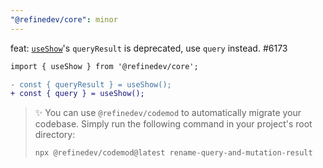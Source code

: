 ```yaml
---
"@refinedev/core": minor
---
```


feat: [`useShow`](https://refine.dev/docs/data/hooks/use-show/)'s `queryResult` is deprecated, use `query` instead. #6173

```diff
import { useShow } from '@refinedev/core';

- const { queryResult } = useShow();
+ const { query } = useShow();
```

> ✨ You can use `@refinedev/codemod` to automatically migrate your codebase. Simply run the following command in your project's root directory:
>
> ```bash
> npx @refinedev/codemod@latest rename-query-and-mutation-result
> ```
